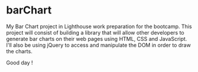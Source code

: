 # barChart
My Bar Chart project in Lighthouse work preparation for the bootcamp. 
This project will consist of building a library that will allow other developers to generate bar charts on their web pages using HTML, CSS and JavaScript. I'll also be using jQuery to access and manipulate the DOM in order to draw the charts.

Good day !
